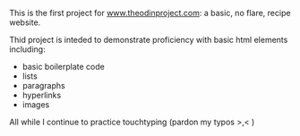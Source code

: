 This is the first project for www.theodinproject.com: a basic, no flare, recipe website.

Thid project is inteded to demonstrate proficiency with basic html elements including:

- basic boilerplate code
- lists
- paragraphs
- hyperlinks
- images

All while I continue to practice touchtyping (pardon my typos >,< )